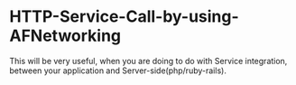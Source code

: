 HTTP-Service-Call-by-using-AFNetworking
=======================================

This will be very useful, when you are doing to do with Service integration, between your application and Server-side(php/ruby-rails).
